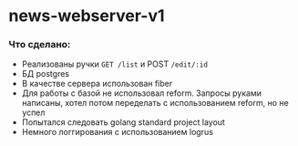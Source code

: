 # news-webserver-v1

### Что сделано:
* Реализованы ручки `GET /list` и POST `/edit/:id`
* БД postgres
* В качестве сервера использован fiber
* Для работы с базой не использовал reform. Запросы руками написаны, хотел потом переделать с использованием reform, но не успел
* Попытался следовать golang standard project layout
* Немного логгирования с использованием logrus
